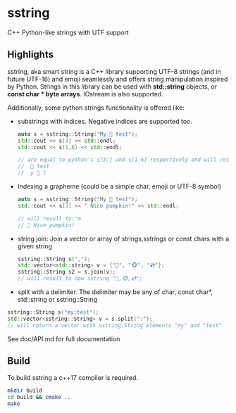 # sstring
C++ Python-like strings with UTF support

## Highlights

sstring, aka smart string is a C++ library supporting UTF-8 strings (and in future UTF-16) and emoji seamlessly and offers string manipulation inspired by Python. Strings in this library can be used with **std::string** objects, or **const char * byte arrays**. IOstream is also supported. 

Additionally, some python strings functionality is offered like:
 * substrings with indices. Negative indices are supported too.
   ```C++
   auto s = sstring::String("My 🎃 test");
   std::cout << s(3) << std::endl;
   std::cout << s(1,6) << std::endl;
   
   // are equal to python's s[3:] and s[1:6] respectively and will result to:
   //  🎃 test
   //  y 🎃 t
   ```
 * Indexing a grapheme (could be a simple char, emoji or UTF-8 symbol)
   ```C++
   auto s = sstring::String("My 🎃 test");
   std::cout << s[3] << " Nice pumpkin!" << std::endl;
   
   // will result to:'m
   // 🎃 Nice pumpkin!
   ```
  * string join: Join a vector or array of strings,sstrings or const chars with a given string 
    ```C++
    sstring::String s(",");
    std::vector<std::string> v = {"🐼", "🐵", "💿"};
    sstring::String s2 = s.join(v);
    // will result to new sstring "🐼,🐵,💿";
    ```
  * split with a delimiter. The delimiter may be any of char, const char*, std::string or sstring::String
  ```C++
  sstring::String s("my:test");
  std::vector<sstring::String> v = s.split(":");
  // will return a vector with sstring:String elements "my" and "test"
  ```
  See doc/API.md for full documentation
        
## Build
To build sstring a c++17 compiler is required.

```bash
mkdir build
cd build && cmake ..
make
```

